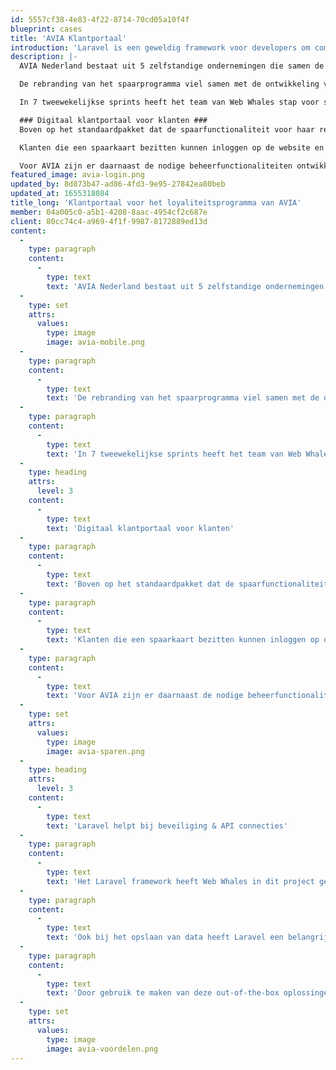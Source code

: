 ```yaml
---
id: 5557cf38-4e83-4f22-8714-70cd05a10f4f
blueprint: cases
title: 'AVIA Klantportaal'
introduction: 'Laravel is een geweldig framework voor developers om complexe webapplicaties in te bouwen. Maar voor opdrachtgevers is het soms lastig om te bepalen wat er nou eigenlijk allemaal te bouwen is met Laravel. In een aantal showcases inspireren we potentiële opdrachtgevers met concrete oplossingen die door onze leden zijn gebouwd met behulp van Laravel.'
description: |-
  AVIA Nederland bestaat uit 5 zelfstandige ondernemingen die samen de AVIA-vlag voeren. AVIA wilde in 2019 de beleving rondom hun spaarprogramma een boost geven en maakte daarom de overstap naar een nieuwe softwareleverancier. Als onderdeel van deze overstap moest ook het klantportaal, waarin de ruim 65.000 klanten van AVIA dit nieuwe spaarprogramma kunnen gebruiken, herbouwd worden. AVIA vroeg DLF-lid Web Whales om hierbij te helpen en om het klantportaal te bouwen in Laravel.

  De rebranding van het spaarprogramma viel samen met de ontwikkeling van de nieuwe AVIA-website (ook deels ontwikkeld door Web Whales). Doordat beide websites naar elkaar zouden verwijzen, was het belangrijk dat beide sites tegelijk werden gelanceerd. Ook zou het spaarprogramma gedurende de bouwperiode al worden ingericht door een externe leverancier. Doordat Web Whales als bouwer van het klantportaal haar software tussen de website en het spaarprogramma moest plaatsen, was een duidelijke planning met tussentijdse deadlines essentieel om tijdig aan de onderlinge afhankelijkheden te voldoen.

  In 7 tweewekelijkse sprints heeft het team van Web Whales stap voor stap het klantportaal gerealiseerd. Dat laat zien hoe snel je met Laravel applicaties kunt bouwen. Er is eerst een minimale versie (MVP) ontwikkeld, waarmee de andere betrokken ontwikkelpartners de houvast kregen die nodig was om hun deel van de software door te ontwikkelen. Hierna zijn de individuele functionaliteiten voor het platform doorontwikkeld.

  ### Digitaal klantportaal voor klanten ###
  Boven op het standaardpakket dat de spaarfunctionaliteit voor haar rekening neemt, was er vanuit AVIA behoefte aan een klantportaal. Op dit portaal kunnen klanten een nieuwe spaarkaart aanvragen. Dat sparen kan op verschillende manieren. Zo ontvangt men door het downloaden van de ViaAVIA app automatisch een digitale spaarkaart en kan er desgewenst een fysieke variant aangevraagd worden en is het ook mogelijk om bestaande tankkaarten te koppelen aan het spaarprogramma.

  Klanten die een spaarkaart bezitten kunnen inloggen op de website en hun spaarpunten inzien en deze via de webshop verzilveren. Ze kunnen ook een deel van hun gegevens wijzigen en meedoen aan Doe Mee en Maak Kans acties.

  Voor AVIA zijn er daarnaast de nodige beheerfunctionaliteiten ontwikkeld om bijvoorbeeld klanten te ondersteunen bij het aanvragen en beheren van hun spaarkaart.
featured_image: avia-login.png
updated_by: 8d873b47-ad86-4fd3-9e95-27842ea80beb
updated_at: 1655318084
title_long: 'Klantportaal voor het loyaliteitsprogramma van AVIA'
member: 04a005c0-a5b1-4208-8aac-4954cf2c687e
client: 80cc74c4-a969-4f1f-9987-8172889ed13d
content:
  -
    type: paragraph
    content:
      -
        type: text
        text: 'AVIA Nederland bestaat uit 5 zelfstandige ondernemingen die samen de AVIA-vlag voeren. AVIA wilde in 2019 de beleving rondom hun spaarprogramma een boost geven en maakte daarom de overstap naar een nieuwe softwareleverancier. Als onderdeel van deze overstap moest ook het klantportaal, waarin de ruim 65.000 klanten van AVIA dit nieuwe spaarprogramma kunnen gebruiken, herbouwd worden. AVIA vroeg DLF-lid Web Whales om hierbij te helpen en om het klantportaal te bouwen in Laravel.'
  -
    type: set
    attrs:
      values:
        type: image
        image: avia-mobile.png
  -
    type: paragraph
    content:
      -
        type: text
        text: 'De rebranding van het spaarprogramma viel samen met de ontwikkeling van de nieuwe AVIA-website (ook deels ontwikkeld door Web Whales). Doordat beide websites naar elkaar zouden verwijzen, was het belangrijk dat beide sites tegelijk werden gelanceerd. Ook zou het spaarprogramma gedurende de bouwperiode al worden ingericht door een externe leverancier. Doordat Web Whales als bouwer van het klantportaal haar software tussen de website en het spaarprogramma moest plaatsen, was een duidelijke planning met tussentijdse deadlines essentieel om tijdig aan de onderlinge afhankelijkheden te voldoen.'
  -
    type: paragraph
    content:
      -
        type: text
        text: 'In 7 tweewekelijkse sprints heeft het team van Web Whales stap voor stap het klantportaal gerealiseerd. Dat laat zien hoe snel je met Laravel applicaties kunt bouwen. Er is eerst een minimale versie (MVP) ontwikkeld, waarmee de andere betrokken ontwikkelpartners de houvast kregen die nodig was om hun deel van de software door te ontwikkelen. Hierna zijn de individuele functionaliteiten voor het platform doorontwikkeld.'
  -
    type: heading
    attrs:
      level: 3
    content:
      -
        type: text
        text: 'Digitaal klantportaal voor klanten'
  -
    type: paragraph
    content:
      -
        type: text
        text: 'Boven op het standaardpakket dat de spaarfunctionaliteit voor haar rekening neemt, was er vanuit AVIA behoefte aan een klantportaal. Op dit portaal kunnen klanten een nieuwe spaarkaart aanvragen. Dat sparen kan op verschillende manieren. Zo ontvangt men door het downloaden van de ViaAVIA app automatisch een digitale spaarkaart en kan er desgewenst een fysieke variant aangevraagd worden en is het ook mogelijk om bestaande tankkaarten te koppelen aan het spaarprogramma.'
  -
    type: paragraph
    content:
      -
        type: text
        text: 'Klanten die een spaarkaart bezitten kunnen inloggen op de website en hun spaarpunten inzien en deze via de webshop verzilveren. Ze kunnen ook een deel van hun gegevens wijzigen en meedoen aan Doe Mee en Maak Kans acties.'
  -
    type: paragraph
    content:
      -
        type: text
        text: 'Voor AVIA zijn er daarnaast de nodige beheerfunctionaliteiten ontwikkeld om bijvoorbeeld klanten te ondersteunen bij het aanvragen en beheren van hun spaarkaart.'
  -
    type: set
    attrs:
      values:
        type: image
        image: avia-sparen.png
  -
    type: heading
    attrs:
      level: 3
    content:
      -
        type: text
        text: 'Laravel helpt bij beveiliging & API connecties'
  -
    type: paragraph
    content:
      -
        type: text
        text: 'Het Laravel framework heeft Web Whales in dit project geholpen bij de beveiliging van de applicatie en het opzetten van API-verbindingen met het externe spaarsysteem. Zo kon er gebruik worden gemaakt van een reeds ontwikkelde package voor API-connecties en is de vanuit Laravel aangeboden authenticatie middleware gebruikt bij de SSO (Single Sign On) verbinding met de webshop.'
  -
    type: paragraph
    content:
      -
        type: text
        text: 'Ook bij het opslaan van data heeft Laravel een belangrijke bijdrage geleverd. Zo is de ledeninformatie veilig opgeslagen via één van de beschikbare encryptiemethodes in Laravel en is ook de verbinding met het loyaliteitsprogramma op deze manier beveiligd. Formulieren worden daarnaast door middel van een throttle beschermd tegen aanvallen.'
  -
    type: paragraph
    content:
      -
        type: text
        text: 'Door gebruik te maken van deze out-of-the-box oplossingen van het Laravel framework kon de doorlooptijd van het project worden verkort. Dat was belangrijk, er waren immers strakke deadlines die gehaald moesten worden.'
  -
    type: set
    attrs:
      values:
        type: image
        image: avia-voordelen.png
---
```

